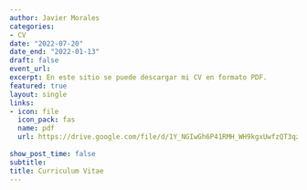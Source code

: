 ```yaml
---
author: Javier Morales
categories:
- CV
date: "2022-07-20"
date_end: "2022-01-13"
draft: false
event_url: 
excerpt: En este sitio se puede descargar mi CV en formato PDF.
featured: true
layout: single
links:
- icon: file
  icon_pack: fas
  name: pdf
  url: https://drive.google.com/file/d/1Y_NGIwGh6P41RMH_WH9kgxUwfzQT3qzN/view?usp=sharing
  
show_post_time: false
subtitle: 
title: Curriculum Vitae
---
```



